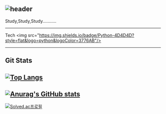 <div align="left"> 

![header](https://capsule-render.vercel.app/api?type=wave&height=300&section=header&text=JiYoon%20&fontSize=90&theme=tokyonight)
-----------------------
Study,Study,Study...........

------------------------------
Tech
<img src="https://img.shields.io/badge/Python-4D4D4D?style=flat&logo=python&logoColor=3776AB"/>

-----------------------------------------------------------------------------------------------------------------------------------------
Git Stats
------------------------------------------------------------------------------------------------------------------------------------------
[![Top Langs](https://github-readme-stats.vercel.app/api/top-langs/?username=JiYoon433)](https://github.com/JiYoon433/github-readme-stats)
------------------------------------------------------------------------------------------------------------------------------------------
[![Anurag's GitHub stats](https://github-readme-stats.vercel.app/api?username=JiYoon433)](https://github.com/JiYoon433/github-readme-stats)
--------------------------------------------------------------------------------------------------------------------------------------------
[![Solved.ac프로필](http://mazassumnida.wtf/api/v2/generate_badge?boj=2gu_n)](https://solved.ac/2gu_n)

                                                                  


